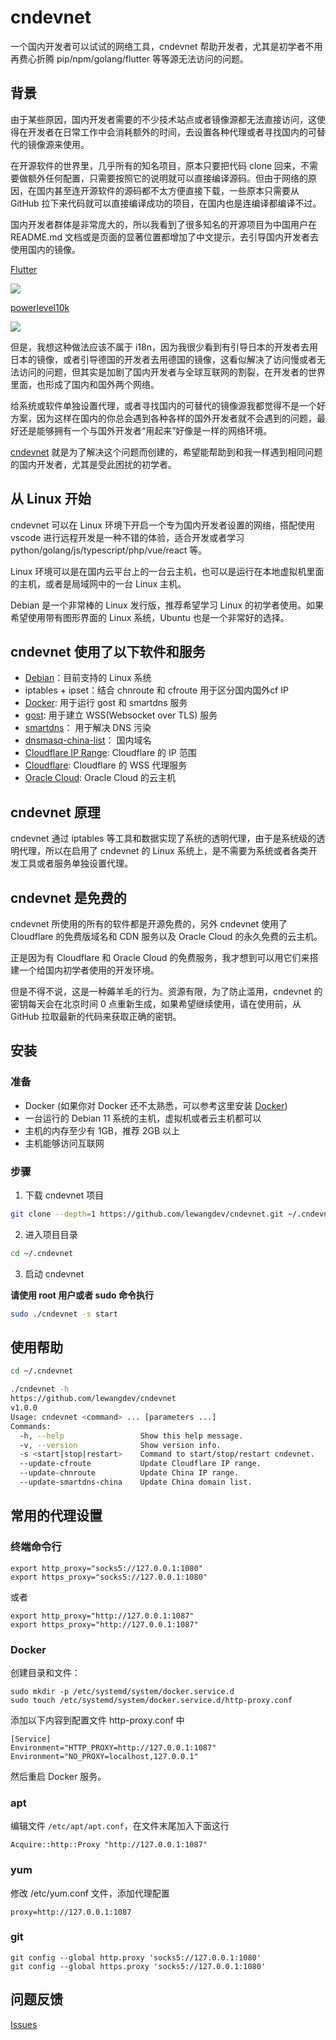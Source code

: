 # cndevnet

一个国内开发者可以试试的网络工具，cndevnet 帮助开发者，尤其是初学者不用再费心折腾 pip/npm/golang/flutter 等等源无法访问的问题。

## 背景

由于某些原因，国内开发者需要的不少技术站点或者镜像源都无法直接访问，这使得在开发者在日常工作中会消耗额外的时间，去设置各种代理或者寻找国内的可替代的镜像源来使用。

在开源软件的世界里，几乎所有的知名项目，原本只要把代码 clone 回来，不需要做额外任何配置，只需要按照它的说明就可以直接编译源码。但由于网络的原因，在国内甚至连开源软件的源码都不太方便直接下载，一些原本只需要从 GitHub 拉下来代码就可以直接编译成功的项目，在国内也是连编译都编译不过。

国内开发者群体是非常庞大的，所以我看到了很多知名的开源项目为中国用户在 README.md 文档或是页面的显著位置都增加了中文提示，去引导国内开发者去使用国内的镜像。

[Flutter](https://flutter.dev/)

![](https://raw.githubusercontent.com/lewangdev/picb0/main/oh-my-notes/8370906848784f34a368a35724c2532c.jpg)

[powerlevel10k](https://github.com/romkatv/powerlevel10k#manual)

![](https://raw.githubusercontent.com/lewangdev/picb0/main/oh-my-notes/96b11231089b47469e9d2d6e8d6395a5.jpg)

但是，我想这种做法应该不属于 i18n，因为我很少看到有引导日本的开发者去用日本的镜像，或者引导德国的开发者去用德国的镜像，这看似解决了访问慢或者无法访问的问题，但其实是加剧了国内开发者与全球互联网的割裂，在开发者的世界里面，也形成了国内和国外两个网络。

给系统或软件单独设置代理，或者寻找国内的可替代的镜像源我都觉得不是一个好方案，因为这样在国内的你总会遇到各种各样的国外开发者就不会遇到的问题，最好还是能够拥有一个与国外开发者“用起来”好像是一样的网络环境。

[cndevnet](https://github.com/lewangdev/cndevnet) 就是为了解决这个问题而创建的，希望能帮助到和我一样遇到相同问题的国内开发者，尤其是受此困扰的初学者。

## 从 Linux 开始

cndevnet 可以在 Linux 环境下开启一个专为国内开发者设置的网络，搭配使用 vscode 进行远程开发是一种不错的体验，适合开发或者学习 python/golang/js/typescript/php/vue/react 等。

Linux 环境可以是在国内云平台上的一台云主机，也可以是运行在本地虚拟机里面的主机，或者是局域网中的一台 Linux 主机。

Debian 是一个非常棒的 Linux 发行版，推荐希望学习 Linux 的初学者使用。如果希望使用带有图形界面的 Linux 系统，Ubuntu 也是一个非常好的选择。

## cndevnet 使用了以下软件和服务

* [Debian](https://www.debian.org/)：目前支持的 Linux 系统
* iptables + ipset：结合 chnroute 和 cfroute 用于区分国内国外cf IP
* [Docker](https://docs.docker.com/engine/install/debian/): 用于运行 gost 和 smartdns 服务
* [gost](https://github.com/ginuerzh/gost): 用于建立 WSS(Websocket over TLS) 服务
* [smartdns](https://github.com/pymumu/smartdns)： 用于解决 DNS 污染
* [dnsmasq-china-list](https://github.com/felixonmars/dnsmasq-china-list/)： 国内域名
* [Cloudflare IP Range](https://www.cloudflare.com/zh-cn/ips/): Cloudflare 的 IP 范围
* [Cloudflare](https://www.cloudflare.com/zh-cn/ips/): Cloudflare 的 WSS 代理服务
* [Oracle Cloud](https://cloud.oracle.com): Oracle Cloud 的云主机

## cndevnet 原理

cndevnet 通过 iptables 等工具和数据实现了系统的透明代理，由于是系统级的透明代理，所以在启用了 cndevnet 的 Linux 系统上，是不需要为系统或者各类开发工具或者服务单独设置代理。

## cndevnet 是免费的

cndevnet 所使用的所有的软件都是开源免费的，另外 cndevnet 使用了 Cloudflare 的免费版域名和 CDN 服务以及 Oracle Cloud 的永久免费的云主机。

正是因为有 Cloudflare 和 Oracle Cloud 的免费服务，我才想到可以用它们来搭建一个给国内初学者使用的开发环境。

但是不得不说，这是一种薅羊毛的行为。资源有限，为了防止滥用，cndevnet 的密钥每天会在北京时间 0 点重新生成，如果希望继续使用，请在使用前，从 GitHub 拉取最新的代码来获取正确的密钥。

## 安装

### 准备

* Docker (如果你对 Docker 还不太熟悉，可以参考这里安装 [Docker](https://docs.docker.com/engine/install/debian/))
* 一台运行的 Debian 11 系统的主机，虚拟机或者云主机都可以
* 主机的内存至少有 1GB，推荐 2GB 以上
* 主机能够访问互联网

### 步骤

1. 下载 cndevnet 项目

```sh
git clone --depth=1 https://github.com/lewangdev/cndevnet.git ~/.cndevnet
```

2. 进入项目目录

```sh
cd ~/.cndevnet
```

3. 启动 cndevnet

**请使用 root 用户或者 sudo 命令执行**

```sh
sudo ./cndevnet -s start

```

## 使用帮助

```sh
cd ~/.cndevnet

./cndevnet -h
https://github.com/lewangdev/cndevnet
v1.0.0
Usage: cndevnet <command> ... [parameters ...]
Commands:
  -h, --help                 Show this help message.
  -v, --version              Show version info.
  -s <start|stop|restart>    Command to start/stop/restart cndevnet.
  --update-cfroute           Update Cloudflare IP range.
  --update-chnroute          Update China IP range.
  --update-smartdns-china    Update China domain list.


```

## 常用的代理设置

### 终端命令行

```
export http_proxy="socks5://127.0.0.1:1080"
export https_proxy="socks5://127.0.0.1:1080"
```

或者 

```
export http_proxy="http://127.0.0.1:1087"
export https_proxy="http://127.0.0.1:1087"

```

### Docker

创建目录和文件：

```
sudo mkdir -p /etc/systemd/system/docker.service.d
sudo touch /etc/systemd/system/docker.service.d/http-proxy.conf
```

添加以下内容到配置文件 http-proxy.conf 中

```
[Service]
Environment="HTTP_PROXY=http://127.0.0.1:1087"
Environment="NO_PROXY=localhost,127.0.0.1"
```

然后重启 Docker 服务。

### apt

编辑文件 `/etc/apt/apt.conf`，在文件末尾加入下面这行

```
Acquire::http::Proxy "http://127.0.0.1:1087"
```

### yum

修改 /etc/yum.conf 文件，添加代理配置

```
proxy=http://127.0.0.1:1087

```

### git

```
git config --global http.proxy 'socks5://127.0.0.1:1080' 
git config --global https.proxy 'socks5://127.0.0.1:1080'
```

## 问题反馈

[Issues](https://github.com/lewangdev/cndevnet/issues)
